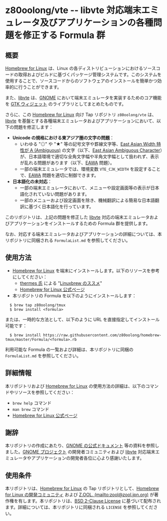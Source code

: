 # z80oolong/vte -- libvte 対応端末エミュレータ及びアプリケーションの各種問題を修正する Formula 群

## 概要

[Homebrew for Linux][BREW] は、Linux の各ディストリビューションにおけるソースコードの取得およびビルドに基づくパッケージ管理システムです。このシステムを使用することで、ソースコードからのソフトウェアのインストールを簡単かつ効率的に行うことができます。

また、[libvte][LVTE] は、[GNOME][GNME] において端末エミュレータを実装するためのコア機能を [GTK ウィジェット][DGTK] のライブラリとしてまとめたものです。

さらに、この [Homebrew for Linux][BREW] 向け Tap リポジトリ ```z80oolong/vte``` は、[libvte][LVTE] を基盤とする各種端末エミュレータおよびアプリケーションにおいて、以下の問題を修正します：

- **Unicode の規格における東アジア圏の文字の問題**：
    - いわゆる "◎" や "★" 等の記号文字や罫線文字等、[East Asian Width 特性が A (Ambiguous)][EAWA] の文字（以下、[East Asian Ambiguous Character][EAWA]）が、日本語環境で適切な全角文字幅や半角文字幅として扱われず、表示が乱れる問題があります（以下、[EAWA] 問題）。
    - 一部の端末エミュレータでは、環境変数 ```VTE_CJK_WIDTH``` を設定することで、[EAWA] 問題を適切に制御できます。
- **日本語化の未対応**：
    - 一部の端末エミュレータにおいて、メニューや設定画面等の表示が日本語化されていない問題があります。
    - 一部のメニューおよび設定画面を除き、機械翻訳による簡易な日本語翻訳に基づく日本語化を行っています。

このリポジトリは、上記の問題を修正した [libvte][LVTE] 対応の端末エミュレータおよびアプリケーションをインストールするための Formula 群を提供します。

なお、対応する端末エミュレータおよびアプリケーションの詳細については、本リポジトリに同梱される ```FormulaList.md``` を参照してください。

## 使用方法

- [Homebrew for Linux][BREW] を端末にインストールします。以下のリソースを参考にしてください：
    - [thermes 氏][THER] による "[Linuxbrew のススメ][THBR]"
    - [Homebrew for Linux 公式ページ][BREW]
- 本リポジトリの Formula を以下のようにインストールします：

```
  $ brew tap z80oolong/tmux
  $ brew install <formula>
```

または、一時的な方法として、以下のように URL を直接指定してインストール可能です：

```
  $ brew install https://raw.githubusercontent.com/z80oolong/homebrew-tmux/master/Formula/<formula>.rb
```

利用可能な Formula の一覧および詳細は、本リポジトリに同梱の ```FormulaList.md``` を参照してください。

## 詳細情報

本リポジトリおよび [Homebrew for Linux][BREW] の使用方法の詳細は、以下のコマンドやリソースを参照してください：

- ```brew help``` コマンド
- ```man brew``` コマンド
- [Homebrew for Linux 公式ページ][BREW]

## 謝辞

本リポジトリの作成にあたり、[GNOME の公式ドキュメント][DVTE] 等の資料を参照しました。[GNOME プロジェクト][GNME] の開発者コミュニティおよび [libvte][LVTE] 対応端末エミュレータやアプリケーションの開発者各位に心より感謝いたします。

## 使用条件

本リポジトリは、[Homebrew for Linux][BREW] の Tap リポジトリとして、[Homebrew for Linux の開発コミュニティ][BREW] および [Z.OOL. (mailto:zool@zool.jpn.org)][ZOOL] が著作権を有します。本リポジトリは、[BSD 2-Clause License][BSD2] に基づいて配布されます。詳細については、本リポジトリに同梱される ```LICENSE``` を参照してください。

<!-- 外部リンク一覧 -->

[BREW]: https://linuxbrew.sh/
[GNME]: https://www.gnome.org/
[DGTK]: https://gtk.org/
[LVTE]: https://github.com/GNOME/vte
[EAWA]: http://www.unicode.org/reports/tr11/#Ambiguous
[THER]: https://qiita.com/thermes
[THBR]: https://qiita.com/thermes/items/926b478ff6e3758ecfea
[DVTE]: https://developer-old.gnome.org/vte/unstable/VteTerminal.html
[BSD2]: https://opensource.org/licenses/BSD-2-Clause
[ZOOL]: http://zool.jpn.org/
